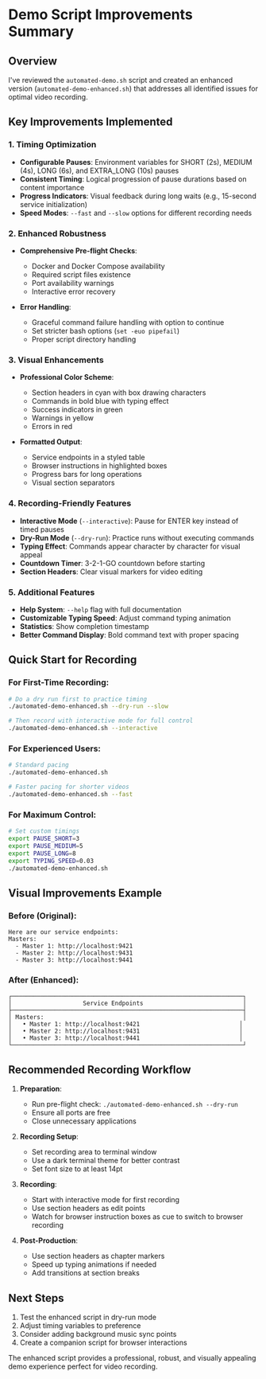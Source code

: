 # Demo Script Improvements Summary

## Overview
I've reviewed the `automated-demo.sh` script and created an enhanced version (`automated-demo-enhanced.sh`) that addresses all identified issues for optimal video recording.

## Key Improvements Implemented

### 1. **Timing Optimization**
- **Configurable Pauses**: Environment variables for SHORT (2s), MEDIUM (4s), LONG (6s), and EXTRA_LONG (10s) pauses
- **Consistent Timing**: Logical progression of pause durations based on content importance
- **Progress Indicators**: Visual feedback during long waits (e.g., 15-second service initialization)
- **Speed Modes**: `--fast` and `--slow` options for different recording needs

### 2. **Enhanced Robustness**
- **Comprehensive Pre-flight Checks**:
  - Docker and Docker Compose availability
  - Required script files existence
  - Port availability warnings
  - Interactive error recovery

- **Error Handling**:
  - Graceful command failure handling with option to continue
  - Set stricter bash options (`set -euo pipefail`)
  - Proper script directory handling

### 3. **Visual Enhancements**
- **Professional Color Scheme**:
  - Section headers in cyan with box drawing characters
  - Commands in bold blue with typing effect
  - Success indicators in green
  - Warnings in yellow
  - Errors in red

- **Formatted Output**:
  - Service endpoints in a styled table
  - Browser instructions in highlighted boxes
  - Progress bars for long operations
  - Visual section separators

### 4. **Recording-Friendly Features**
- **Interactive Mode** (`--interactive`): Pause for ENTER key instead of timed pauses
- **Dry-Run Mode** (`--dry-run`): Practice runs without executing commands
- **Typing Effect**: Commands appear character by character for visual appeal
- **Countdown Timer**: 3-2-1-GO countdown before starting
- **Section Headers**: Clear visual markers for video editing

### 5. **Additional Features**
- **Help System**: `--help` flag with full documentation
- **Customizable Typing Speed**: Adjust command typing animation
- **Statistics**: Show completion timestamp
- **Better Command Display**: Bold command text with proper spacing

## Quick Start for Recording

### For First-Time Recording:
```bash
# Do a dry run first to practice timing
./automated-demo-enhanced.sh --dry-run --slow

# Then record with interactive mode for full control
./automated-demo-enhanced.sh --interactive
```

### For Experienced Users:
```bash
# Standard pacing
./automated-demo-enhanced.sh

# Faster pacing for shorter videos
./automated-demo-enhanced.sh --fast
```

### For Maximum Control:
```bash
# Set custom timings
export PAUSE_SHORT=3
export PAUSE_MEDIUM=5
export PAUSE_LONG=8
export TYPING_SPEED=0.03
./automated-demo-enhanced.sh
```

## Visual Improvements Example

### Before (Original):
```
Here are our service endpoints:
Masters:
  - Master 1: http://localhost:9421
  - Master 2: http://localhost:9431  
  - Master 3: http://localhost:9441
```

### After (Enhanced):
```
┌─────────────────────────────────────────────────────────────────┐
│                    Service Endpoints                            │
├─────────────────────────────────────────────────────────────────┤
│ Masters:                                                        │
│   • Master 1: http://localhost:9421                            │
│   • Master 2: http://localhost:9431                            │
│   • Master 3: http://localhost:9441                            │
└─────────────────────────────────────────────────────────────────┘
```

## Recommended Recording Workflow

1. **Preparation**:
   - Run pre-flight check: `./automated-demo-enhanced.sh --dry-run`
   - Ensure all ports are free
   - Close unnecessary applications

2. **Recording Setup**:
   - Set recording area to terminal window
   - Use a dark terminal theme for better contrast
   - Set font size to at least 14pt

3. **Recording**:
   - Start with interactive mode for first recording
   - Use section headers as edit points
   - Watch for browser instruction boxes as cue to switch to browser recording

4. **Post-Production**:
   - Use section headers as chapter markers
   - Speed up typing animations if needed
   - Add transitions at section breaks

## Next Steps

1. Test the enhanced script in dry-run mode
2. Adjust timing variables to preference
3. Consider adding background music sync points
4. Create a companion script for browser interactions

The enhanced script provides a professional, robust, and visually appealing demo experience perfect for video recording.